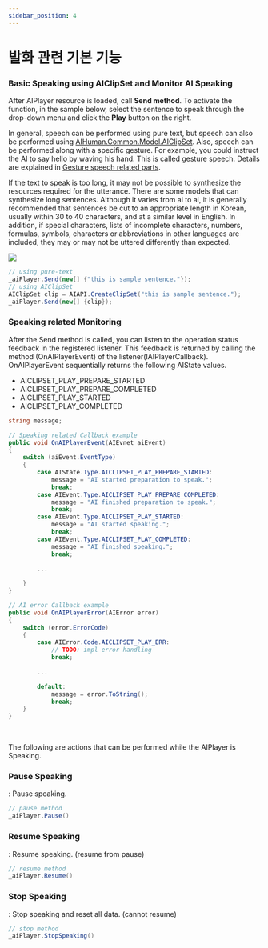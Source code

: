 ```yaml
---
sidebar_position: 4
---
```


# 발화 관련 기본 기능

### Basic Speaking using AIClipSet and Monitor AI Speaking

After AIPlayer resource is loaded, call **Send method**. To activate the function, in the sample below, select the sentence to speak through the drop-down menu and click the **Play** button on the right.

In general, speech can be performed using pure text, but speech can also be performed using [AIHuman.Common.Model.AIClipSet](#main-class-apis). Also, speech can be performed along with a specific gesture. For example, you could instruct the AI to say hello by waving his hand. This is called gesture speech. Details are explained in [Gesture speech related parts](#main-class-apis).

If the text to speak is too long, it may not be possible to synthesize the resources required for the utterance. There are some models that can synthesize long sentences. Although it varies from ai to ai, it is generally recommended that sentences be cut to an appropriate length in Korean, usually within 30 to 40 characters, and at a similar level in English. In addition, if special characters, lists of incomplete characters, numbers, formulas, symbols, characters or abbreviations in other languages are included, they may or may not be uttered differently than expected.

<img src="/img/aihuman/windows/speak_1.4.x.png" />

```csharp
// using pure-text
_aiPlayer.Send(new[] {"this is sample sentence."});
// using AIClipSet
AIClipSet clip = AIAPI.CreateClipSet("this is sample sentence.");
_aiPlayer.Send(new[] {clip});
```

### Speaking related Monitoring

After the Send method is called, you can listen to the operation status feedback in the registered listener. This feedback is returned by calling the method (OnAIPlayerEvent) of the listener(IAIPlayerCallback). OnAIPlayerEvent sequentially returns the following AIState values. 

- AICLIPSET_PLAY_PREPARE_STARTED 
- AICLIPSET_PLAY_PREPARE_COMPLETED
- AICLIPSET_PLAY_STARTED
- AICLIPSET_PLAY_COMPLETED

```csharp
string message;

// Speaking related Callback example
public void OnAIPlayerEvent(AIEvnet aiEvent)
{
    switch (aiEvent.EventType)
    {
        case AIState.Type.AICLIPSET_PLAY_PREPARE_STARTED:
            message = "AI started preparation to speak.";
            break;
        case AIEvent.Type.AICLIPSET_PLAY_PREPARE_COMPLETED:
            message = "AI finished preparation to speak.";
            break;
        case AIEvent.Type.AICLIPSET_PLAY_STARTED:
            message = "AI started speaking.";
            break;
        case AIEvent.Type.AICLIPSET_PLAY_COMPLETED:
            message = "AI finished speaking.";
            break;
            
        ...

    }
}

// AI error Callback example
public void OnAIPlayerError(AIError error)
{
    switch (error.ErrorCode)
    {
        case AIError.Code.AICLIPSET_PLAY_ERR:
            // TODO: impl error handling
            break;
        
        ...

        default:
            message = error.ToString();
            break;
    }
}
```

<br/>

The following are actions that can be performed while the AIPlayer is Speaking.

### Pause Speaking

: Pause speaking.
```csharp
// pause method
_aiPlayer.Pause()
```

### Resume Speaking

: Resume speaking. (resume from pause)
```csharp
// resume method
_aiPlayer.Resume()
```

### Stop Speaking

: Stop speaking and reset all data. (cannot resume)
```csharp
// stop method
_aiPlayer.StopSpeaking()
```
